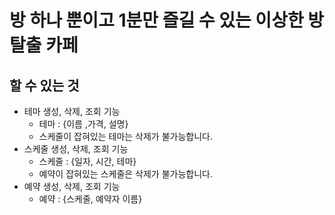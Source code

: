 # 방 하나 뿐이고 1분만 즐길 수 있는 이상한 방탈출 카페

## 할 수 있는 것
- 테마 생성, 삭제, 조회 기능
  - 테마 : {이름 ,가격, 설명}
  - 스케줄이 잡혀있는 테마는 삭제가 불가능합니다.
- 스케줄 생성, 삭제, 조회 기능
  - 스케줄 : {일자, 시간, 테마}
  - 예약이 잡혀있는 스케줄은 삭제가 불가능합니다.
- 예약 생성, 삭제, 조회 기능
  - 예약 : {스케줄, 예약자 이름}
  